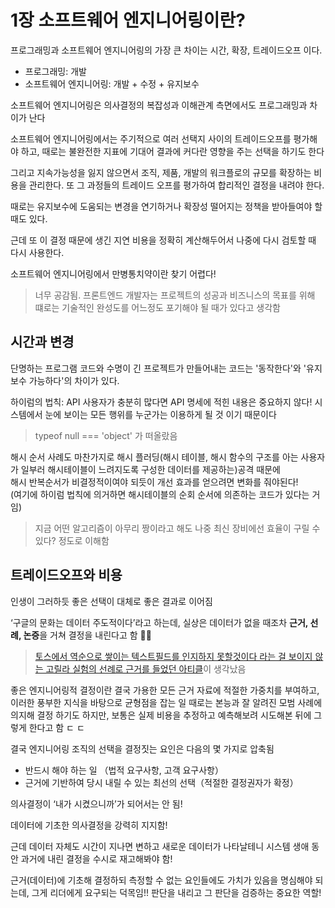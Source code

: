 # 1장 소프트웨어 엔지니어링이란?

프로그래밍과 소프트웨어 엔지니어링의 가장 큰 차이는 시간, 확장, 트레이드오프 이다.

- 프로그래밍: 개발
- 소프트웨어 엔지니어링: 개발 + 수정 + 유지보수

소프트웨어 엔지니어링은 의사결정의 복잡성과 이해관계 측면에서도 프로그래밍과 차이가 난다

소프트웨어 엔지니어링에서는 주기적으로 여러 선택지 사이의 트레이드오프를 평가해야 하고, 때로는 불완전한 지표에 기대어 결과에 커다란 영향을 주는 선택을 하기도 한다

그리고 지속가능성을 잃지 않으면서 조직, 제품, 개발의 워크플로의 규모를 확장하는 비용을 관리한다. 또 그 과정들의 트레이드 오프를 평가하여 합리적인 결정을 내려야 한다.

때로는 유지보수에 도움되는 변경을 연기하거나 확장성 떨어지는 정책을 받아들여야 할 때도 있다.

근데 또 이 결정 때문에 생긴 지연 비용을 정확히 계산해두어서 나중에 다시 검토할 때 다시 사용한다.

소프트웨어 엔지니어링에서 만병통치약이란 찾기 어렵다!

> 너무 공감됨. 프론트엔드 개발자는 프로젝트의 성공과 비즈니스의 목표를 위해 떄로는 기술적인 완성도를 어느정도 포기해야 될 때가 있다고 생각함

## 시간과 변경

단명하는 프로그램 코드와 수명이 긴 프로젝트가 만들어내는 코드는 '동작한다'와 '유지보수 가능하다'의 차이가 있다.

하이럼의 법칙: API 사용자가 충분히 많다면 API 명세에 적힌 내용은 중요하지 않다! 시스템에서 눈에 보이는 모든 행위를 누군가는 이용하게 될 것 이기 때문이다
> typeof null === 'object' 가 떠올랐음

해시 순서 사례도 마찬가지로 해시 플러딩(해시 테이블, 해시 함수의 구조를 아는 사용자가 일부러 해시테이블이 느려지도록 구성한 데이터를 제공하는)공격 때문에    
해시 반복순서가 비결정적이여야 되듯이 개선 효과를 얻으려면 변화를 줘야된다!    
(여기에 하이럼 법칙에 의거하면 해시테이블의 순회 순서에 의존하는 코드가 있다는 거임)   

> 지금 어떤 알고리즘이 아무리 짱이라고 해도 나중 최신 장비에선 효율이 구릴 수 있다? 정도로 이해함

## 트레이드오프와 비용

인생이 그러하듯 좋은 선택이 대체로 좋은 결과로 이어짐

‘구글의 문화는 데이터 주도적이다’라고 하는데, 실상은 데이터가 없을 때조차 **근거, 선례, 논증**을 거쳐 결정을 내린다고 함 👍🏻    
> [토스에서 역순으로 쌓이는 텍스트필드를 인지하지 못할것이다 라는 걸 보이지 않는 고릴라 실험의 선례로 근거를 들었던 아티클](https://toss.tech/article/toss-signup-process)이 생각났음   

좋은 엔지니어링적 결정이란 결국 가용한 모든 근거 자료에 적절한 가중치를 부여하고, 이러한 풍부한 지식을 바탕으로 균형점을 잡는 일 
때로는 본능과 잘 알려진 모범 사례에 의지해 결정 하기도 하지만, 보통은 실제 비용을 추정하고 예측해보려 시도해본 뒤에 그렇게 한다고 함 ㄷ ㄷ

결국 엔지니어링 조직의 선택을 결정짓는 요인은 다음의 몇 가지로 압축됨
- 반드시 해야 하는 일 （법적 요구사항, 고객 요구사항）
- 근거에 기반하여 당시 내릴 수 있는 최선의 선택（적절한 결정권자가 확정）

의사결정이 ‘내가 시켰으니까’가 되어서는 안 됨!

데이터에 기초한 의사결정을 강력히 지지함! 

근데 데이터 자체도 시간이 지나면 변하고 새로운 데이터가 나타날테니 시스템 생애 동안 과거에 내린 결정을 수시로 재고해봐야 함!

근거(데이터)에 기초해 결정하되 측정할 수 없는 요인들에도 가치가 있음을 명심해야 되는데, 그게 리더에게 요구되는 덕목임!! 판단을 내리고 그 판단을 검증하는 중요한 역할!





